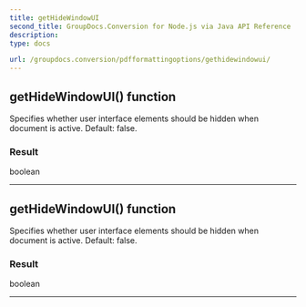 ```yaml
---
title: getHideWindowUI
second_title: GroupDocs.Conversion for Node.js via Java API Reference
description: 
type: docs

url: /groupdocs.conversion/pdfformattingoptions/gethidewindowui/
---
```


## getHideWindowUI()  function

 Specifies whether user interface elements should be hidden when document is active. Default: false.
 

### Result
boolean


---


## getHideWindowUI()  function

 Specifies whether user interface elements should be hidden when document is active. Default: false.
 

### Result
boolean


---


